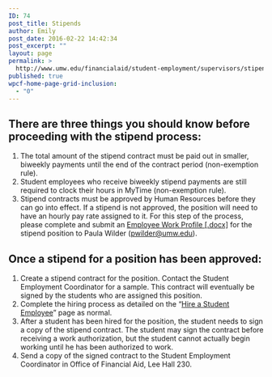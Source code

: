 ```yaml
---
ID: 74
post_title: Stipends
author: Emily
post_date: 2016-02-22 14:42:34
post_excerpt: ""
layout: page
permalink: >
  http://www.umw.edu/financialaid/student-employment/supervisors/stipends/
published: true
wpcf-home-page-grid-inclusion:
  - "0"
---
```

<h2>There are three things you should know before proceeding with the stipend process:</h2>
<ol>
	<li>The total amount of the stipend contract must be paid out in smaller, biweekly payments until the end of the contract period (non-exemption rule).</li>
	<li>Student employees who receive biweekly stipend payments are still required to clock their hours in MyTime (non-exemption rule).</li>
	<li>Stipend contracts must be approved by Human Resources before they can go into effect. If a stipend is not approved, the position will need to have an hourly pay rate assigned to it. For this step of the process, please complete and submit an <a href="http://www.umw.edu/financialaid/wp-content/uploads/sites/31/2016/02/EWP-blank.docx" rel="">Employee Work Profile [.docx]</a> for the stipend position to Paula Wilder (<a href="mailto:pwilder@umw.edu">pwilder@umw.edu</a>).</li>
</ol>
<h2>Once a stipend for a position has been approved:</h2>
<ol>
	<li>Create a stipend contract for the position. Contact the Student Employment Coordinator for a sample. This contract will eventually be signed by the students who are assigned this position.</li>
	<li>Complete the hiring process as detailed on the “<a href="http://www.umw.edu/financialaid/student-employment/supervisors/hire-a-student-employee/">Hire a Student Employee</a>” page as normal.</li>
	<li>After a student has been hired for the position, the student needs to sign a copy of the stipend contract. The student may sign the contract before receiving a work authorization, but the student cannot actually begin working until he has been authorized to work.</li>
	<li>Send a copy of the signed contract to the Student Employment Coordinator in Office of Financial Aid, Lee Hall 230.</li>
</ol>